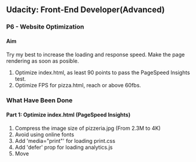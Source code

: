## Udacity: Front-End Developer(Advanced)
### P6 - Website Optimization

#### Aim
Try my best to increase the loading and response speed. Make the page rendering as soon as posible. 
1. Optimize index.html, as least 90 points to pass the PageSpeed Insights test.
2. Optimize FPS for pizza.html, reach or above 60fbs.

### What Have Been Done

#### Part 1: Optimize index.html (PageSpeed Insights)

1. Compress the image size of pizzeria.jpg (From 2.3M to 4K) 
2. Avoid using online fonts
3. Add 'media="print"' for loading print.css
4. Add 'defer' prop for loading analytics.js
5. Move <script> tag after loading analystics.js and add 'defer' prop
6. Pick some style defines out as inner css, move loading style.css to the bottom of the page

![PageSpeed Result](https://ivyfu77.github.io/p6-website-optimization/result/PageSpeed-Result.png)

#### Part 2: Optimize main.js (for 'pizza.html') (FPS)
1. For pizza background moving animation: reduce the pizzas' number, break loop when the pizza's top is higher than the screen
2. Optimize pizza resize control, avoid use Layout before reset style in a loop.
3. Compress the top image's size (From 2.4M to 139K)
4. Use getElementById or getElementByClassName to replace querySelector
5. updatePositions(): Optimize the position change loop for each 'mover'


### How to Check

#### Part 1: Optimize index.html (PageSpeed Insights)

1. Open [PageSpeed Insights](https://developers.google.com/speed/pagespeed/insights/) 
2. Paste the [Link](https://ivyfu77.github.io/p6-website-optimization/), click 'Analyze' to check the optimizing result.

#### Part 2: Optimize pizza.html (FPS)
1. Open the live [Link](https://ivyfu77.github.io/p6-website-optimization/views/pizza.html)
2. Use DevTools to check the FPS when scroll the screen, change the size setting.
